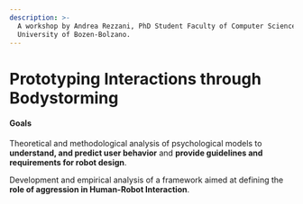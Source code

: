 ```yaml
---
description: >-
  A workshop by Andrea Rezzani, PhD Student Faculty of Computer Science Free
  University of Bozen-Bolzano.
---
```


# Prototyping Interactions through Bodystorming

#### Goals

Theoretical and methodological analysis of psychological models to **understand, and predict user behavior** and **provide guidelines and requirements for robot design**.

Development and empirical analysis of a framework aimed at defining the **role of aggression in Human-Robot Interaction**.

